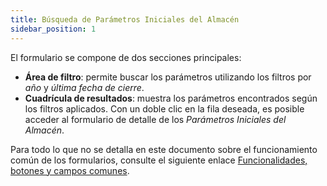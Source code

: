 ```yaml
---
title: Búsqueda de Parámetros Iniciales del Almacén
sidebar_position: 1
---
```


El formulario se compone de dos secciones principales:

- **Área de filtro**: permite buscar los parámetros utilizando los filtros por *año* y *última fecha de cierre*.  
- **Cuadrícula de resultados**: muestra los parámetros encontrados según los filtros aplicados. Con un doble clic en la fila deseada, es posible acceder al formulario de detalle de los *Parámetros Iniciales del Almacén*.

Para todo lo que no se detalla en este documento sobre el funcionamiento común de los formularios, consulte el siguiente enlace [Funcionalidades, botones y campos comunes](/docs/guide/common).